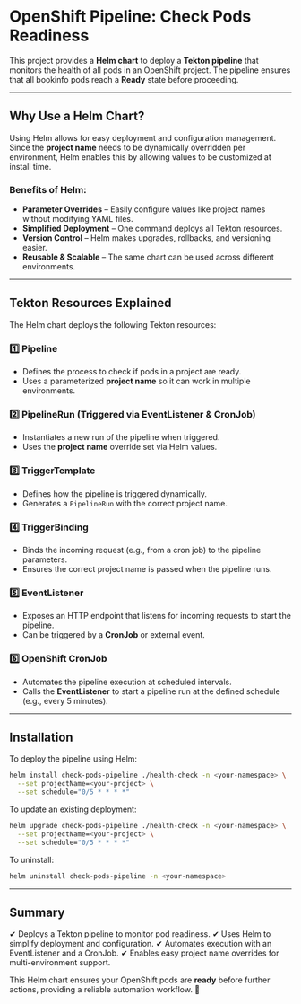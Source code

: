# **OpenShift Pipeline: Check Pods Readiness**

This project provides a **Helm chart** to deploy a **Tekton pipeline** that monitors the health of all pods in an OpenShift project. The pipeline ensures that all bookinfo pods reach a **Ready** state before proceeding.

---

## **Why Use a Helm Chart?**

Using Helm allows for easy deployment and configuration management. Since the **project name** needs to be dynamically overridden per environment, Helm enables this by allowing values to be customized at install time.

### **Benefits of Helm:**
- **Parameter Overrides** – Easily configure values like project names without modifying YAML files.
- **Simplified Deployment** – One command deploys all Tekton resources.
- **Version Control** – Helm makes upgrades, rollbacks, and versioning easier.
- **Reusable & Scalable** – The same chart can be used across different environments.

---

## **Tekton Resources Explained**

The Helm chart deploys the following Tekton resources:

### **1️⃣ Pipeline**
- Defines the process to check if pods in a project are ready.
- Uses a parameterized **project name** so it can work in multiple environments.

### **2️⃣ PipelineRun (Triggered via EventListener & CronJob)**
- Instantiates a new run of the pipeline when triggered.
- Uses the **project name** override set via Helm values.

### **3️⃣ TriggerTemplate**
- Defines how the pipeline is triggered dynamically.
- Generates a `PipelineRun` with the correct project name.

### **4️⃣ TriggerBinding**
- Binds the incoming request (e.g., from a cron job) to the pipeline parameters.
- Ensures the correct project name is passed when the pipeline runs.

### **5️⃣ EventListener**
- Exposes an HTTP endpoint that listens for incoming requests to start the pipeline.
- Can be triggered by a **CronJob** or external event.

### **6️⃣ OpenShift CronJob**
- Automates the pipeline execution at scheduled intervals.
- Calls the **EventListener** to start a pipeline run at the defined schedule (e.g., every 5 minutes).

---

## **Installation**

To deploy the pipeline using Helm:

```sh
helm install check-pods-pipeline ./health-check -n <your-namespace> \
  --set projectName=<your-project> \
  --set schedule="0/5 * * * *" 
```

To update an existing deployment:

```sh
helm upgrade check-pods-pipeline ./health-check -n <your-namespace> \
  --set projectName=<your-project> \
  --set schedule="0/5 * * * *" 
```

To uninstall:

```sh
helm uninstall check-pods-pipeline -n <your-namespace>
```

---

## **Summary**
✔ Deploys a Tekton pipeline to monitor pod readiness.
✔ Uses Helm to simplify deployment and configuration.
✔ Automates execution with an EventListener and a CronJob.
✔ Enables easy project name overrides for multi-environment support.

This Helm chart ensures your OpenShift pods are **ready** before further actions, providing a reliable automation workflow. 🚀